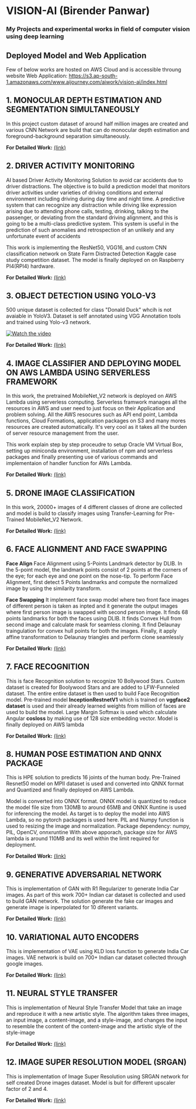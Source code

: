 # VISION-AI (Birender Panwar)
### My Projects and experimental works in field of computer vision using deep learning

## Deployed Model and Web Application
Few of below works are hosted on AWS Cloud and is accessible throung website 
Web Application: https://s3.ap-south-1.amazonaws.com/www.aijourney.com/aiwork/vision-ai/index.html


## 1. MONOCULAR DEPTH ESTIMATION AND SEGMENTATION SIMULTANEOUSLY
In this project custom dataset of around half million images are created and various CNN Network are build that can do monocular depth estimation and foreground-background separation simultaneously.

**For Detailed Work:** [(link)](1-monocular-depth-estimation)


## 2. DRIVER ACTIVITY MONITORING
AI based Driver Activity Monitoring Solution to avoid car accidents due to driver distractions. The objective is to build a prediction model that monitors driver activities under varieties of driving conditions and external environment including driving during day time and night time. A predictive system that can recognize any distraction while driving like expression arising due to attending phone calls, testing, drinking, talking to the passenger, or deviating from the standard driving alignment, and this is going to be a multi-class predictive system. This system is useful in the prediction of such anomalies and retrospection of an unlikely and any unfortunate event of accidents

This work is implementing the ResNet50, VGG16, and custom CNN classification network on State Farm Distracted Detection Kaggle case study competition dataset. The model is finally deployed on on Raspberry PI4(RPI4) hardware. 

**For Detailed Work:** [(link)](2-driver-activity-monitoring)

## 3. OBJECT DETECTION USING YOLO-V3
500 unique dataset is collected for class "Donald Duck" whcih is not avaiable in YoloV3. Dataset is self annotated using VGG Annotation tools and trained using Yolo-v3 network.

[![Watch the video](https://img.youtube.com/vi/zkVfTjr1ml4/maxresdefault.jpg)](https://youtu.be/zkVfTjr1ml4)


**For Detailed Work:** [(link)](part1/13-object-detection-yolo/part2)

## 4. IMAGE CLASSIFIER AND DEPLOYING MODEL ON AWS LAMBDA USING SERVERLESS FRAMEWORK
In this work, the pretrained MobileNet_V2 network is deployed on AWS Lambda using serverless computing. Serverless framwork manages all the resources in AWS and user need to just focus on their Application and problem solving. All the AWS resocures such as API end point, Lambda functions, Cloud Formations, application packages on S3 and many mores resources are created automatically. It's very cool as it takes all the burden of server resource management from the user.

This work explain step by step proceudre to setup Oracle VM Virtual Box, setting up miniconda environment, installation of npm and serverless packages and finally presenting use of various commands and implementaion of handler function for AWs Lambda.  

**For Detailed Work:** [(link)](part2/1-image-classifier-serverless-aws-lambda)

## 5. DRONE IMAGE CLASSIFICATION
In this work, 20000+ images of 4 different classes of drone are collected and model is build to classify images using Transfer-Learning for Pre-Trained MobileNet_V2 Network.

**For Detailed Work:** [(link)](part2/2-drone-image-classifier)


## 6. FACE ALIGNMENT AND FACE SWAPPING
**Face Align**
Face Alignment using 5-Points Landmark detector by DLIB. In the 5-point model, the landmark points consist of 2 points at the corners of the eye; for each eye and one point on the nose-tip. To perform Face Alignment, first detect 5 Points landmarks and compute the normalized image by using the similarity transform.

**Face Swapping**
It implement face swap model where two front face images of different person is taken as inpted and it generate the output images where first person image is swapped with second person image. It finds 68 points landmarks for both the faces using DLIB. It finds Convex Hull from second image and calculate mask for seamless cloning. It find Delaunay traingulation for convex hull points for both the images. Finally, it apply affine transformation to Delaunay triangles and perform clone seamlessly

**For Detailed Work:** [(link)](part2/3-face-align-and-face-swap)

## 7. FACE RECOGNITION
This is face Recognition solution to recognize 10 Bollywood Stars. Custom dataset is created for Boolywood Stars and are added to LFW-Funneled dataset. The entire entire dataset is then used to build Face Recognition model. Pre-trained model **InceptionRestnetV1** which is trained on **vggface2 dataset** is used and their already learned weights from million of faces are used to build the model. Large Margin Softmax is used which calculate Angular **cosloss** by making use of 128 size embedding vector. Model is finally deployed on AWS lambda 

**For Detailed Work:** [(link)](part2/4-face-recognition)

## 8. HUMAN POSE ESTIMATION AND QNNX PACKAGE
This is HPE solution to predicts 16 joints of the human body. Pre-Trained Resnet50 model on MPII dataset is used and converted into QNNX format and Quantized and finally deployed on AWS Lambda.

Model is converted into ONNX format. ONNX model is quantized to reduce the model file size from 130MB to around 65MB and ONNX Runtine is used for inferencing the model. As target is to deploy the model into AWS Lambda, so no pytorch packages is used here. PIL and Numpy function is used to resizing the image and normalization.
Package dependency: numpy, PIL, OpenCV, onnxruntine
With above apporach, package size for AWS lambda is around 110MB and its well within the limit required for deployment.

**For Detailed Work:** [(link)](part2/5-human-pose-estimation-onnx)

## 9. GENERATIVE ADVERSARIAL NETWORK
This is implementation of GAN with R1 Regularizer to generate India Car images. As part of this work 700+ Indian car dataset is collected and used to build GAN network.
The solution generate the fake car images and generate image is inperpolated for 10 diferent variants.

**For Detailed Work:** [(link)](part2/6-gan-car-images)

## 10. VARIATIONAL AUTO ENCODERS
This is implementation of VAE using KLD loss function to generate India Car images. VAE network is build on 700+ Indian car dataset collected through google images.

**For Detailed Work:** [(link)](part2/7-variational-auto-encoders)

## 11. NEURAL STYLE TRANSFER
This is implementation of Neural Style Transfer Model that take an image and reproduce it with a new artistic style. The algorithm takes three images, an input image, a content-image, and a style-image, and changes the input to resemble the content of the content-image and the artistic style of the style-image

**For Detailed Work:** [(link)](part2/8-neural-style-transfer)

## 12. IMAGE SUPER RESOLUTION MODEL (SRGAN)
This is implementation of Image Super Resolution using SRGAN network for self created Drone images dataset. Model is buit for different upscaler factor of 2 and 4.

**For Detailed Work:** [(link)](part2/8-super-resolution)








